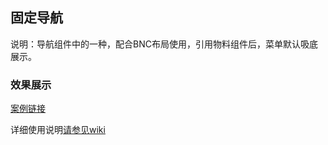 ## 固定导航
说明：导航组件中的一种，配合BNC布局使用，引用物料组件后，菜单默认吸底展示。

### 效果展示
[案例链接](https://webapp.zhaopin.com/2023/shh/zja0411ZL82493/preview/index.html#/?_blank)

详细使用说明[请参见wiki](https://wiki.zhaopin.com/pages/viewpage.action?pageId=136728900?_blank)
